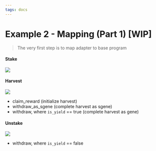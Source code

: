 ```yaml
---
tags: docs
---
```


# Example 2 - Mapping (Part 1) [WIP]

> The very first step is to map adapter to base program

#### Stake

![](https://hackmd.io/_uploads/HkH09TbBs.png)

#### Harvest

![](https://hackmd.io/_uploads/B1084sGBi.png)

- claim_reward (initialize harvest)
- withdraw_as_sgene (complete harvest as sgene)
- withdraw, where `is_yield` == true (complete harvest as gene)

#### Unstake

![](https://hackmd.io/_uploads/Bkp29TbHs.png)

- withdraw, where `is_yield` == false

